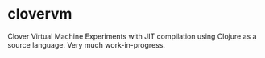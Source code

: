 # clovervm
Clover Virtual Machine
Experiments with JIT compilation using Clojure as a source language. Very much work-in-progress.
